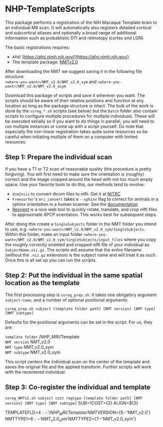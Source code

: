 # NHP-TemplateScripts     

This package performs a registration of the NIH Macaque Template brain to an individual MR scan. 
It will automatically also registers detailed cortical and subcortical atlases and optionally a 
broad range of additional information such as probablistic DTI and retinotopy (cortex and LGN).

The basic registrations requires:
- `AFNI` [https://afni.nimh.nih.gov/](https://afni.nimh.nih.gov/)    
- The template package: [NMTv2.0](https://afni.nimh.nih.gov/pub/dist/doc/htmldoc/nonhuman/macaque_tempatl/template_nmtv2.html)

After downloading the NMT we suggest saving it in the following file structure:    
`<where-you-want>/NMT_v2.0/NMT_v2.0_sym` and `<where-you-want>/NMT_v2.0/NMT_v2.0_asym` 

Download this package of scripts and save it wherever you want. The scripts should be aware of their
relative positions and function at any location as long as the package structure is intact. 
The bulk of the work is done by the `ssreg_*.sh` scripts (see below) but the `Batch` folder also
contain scripts to configure multiple procedures for multiple individuals. These will be executed
serially so if you want to do things in parallel, you will need to run multiple instances or come
up with a script yourself. Do note that especially the non-linear registration takes quite some
resources so be careful when initiating multiple of them on a computer with limited resources.

## Step 1: Prepare the individual scan    
If you have a T1 or T2 scan of reasonable quality (the procedure is pretty forgiving). You will first 
need to make sure the orientation is (roughly) correct and the image cropped around the head with
not too much empty space. Use your favorite tools to do this, our methods tend to involve:    
- `dcm2niix` to convert dicom files to nifti. Get it at [NITRC](https://www.nitrc.org/plugins/mwiki/index.php/dcm2nii:MainPage)
- `Freesurfer`'s `mri_convert` takes a `--sphinx` flag to correct for animals in a sphinx orientation 
in a human scanner. See the [documentation](https://surfer.nmr.mgh.harvard.edu/fswiki/mri_convert)
- [Reorient](https://neuroanatomy.github.io/reorient/) is a nice web tool to quickly rotate, translate, 
and crop nifti files to approximate APCP orientation. This works best for subsequent steps.

After doing this create a `SingleSubjects` folder in the NMT folder you intend to use, e.g. 
`<where-you-want>/NMT_v2.0/NMT_v2.0_sym/SingleSubjects`. Within this folder, make an input folder
`<where-you-want>/NMT_v2.0/NMT_v2.0_sym/SingleSubjects/input_files` where you copy the roughly correctly
oriented and cropped nifti file of your individual as `SubjectName.nii.gz`. The scripts will assume
that the entire filename (without the `.nii.gz` extension) is the subject name and will treat it as such.
Once this is all set up you can run the scripts. 

## Step 2: Put the individual in the same spatial location as the template     
The first processing step is `ssreg_prep.sh`. It takes one obligatory argument `subject-name`, and a number
of optional positional arguments.

`ssreg_prep.sh subject [template folder path] [NMT version] [NMT type] [NMT subtype]`

Defaults for the positional arguments can be set in the script. For us, they are:

`template folder` /NHP_MRI/Template    
`NMT version` NMT_v2.0    
`NMT type` NMT_v2.0_sym    
`NMT subtype` NMT_v2.0_sym     

This script centers the individual scan on the center of the template and saves the original file and
the applied transform. Further scripts will work with the recentered individual.    

## Step 3: Co-register the individual and template    


`ssreg_NMTv2.sh subject cost regtype [template folder path] [NMT version] [NMT type] [NMT subtype]`
SUB=${1}
COST=${2}
ALIGN=${3}

TEMPLATEFLD=${4:-'/NHP_MRI/Template'}
NMTVERSION=${5:-'NMT_v2.0'}
NMTTYPE1=${6:-'NMT_v2.0_sym'}
NMTTYPE2=${7:-'NMT_v2.0_sym'}
